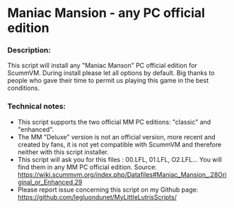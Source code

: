 # Maniac Mansion - any PC official edition

### Description:
This script will install any "Maniac Manson" PC official edition for ScummVM.
During install please let all options by default.
Big thanks to people who gave their time to permit us playing this game in the best conditions.

### Technical notes:
- This script supports the two official MM PC editions: "classic" and "enhanced". 
- The MM "Deluxe" version is not an official version, more recent and created by fans, it is not yet compatible with ScummVM and therefore neither with this script installer.
- This script will ask you for this files : 00.LFL, 01.LFL, O2.LFL... You will find them in any MM PC official edition. Source: https://wiki.scummvm.org/index.php/Datafiles#Maniac_Mansion_.28Original_or_Enhanced.29
- Please report issue concerning this script on my Github page:
https://github.com/legluondunet/MyLittleLutrisScripts/
